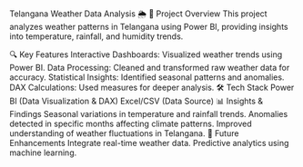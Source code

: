 Telangana Weather Data Analysis 🌦️
📌 Project Overview
This project analyzes weather patterns in Telangana using Power BI, providing insights into temperature, rainfall, and humidity trends.

🔍 Key Features
Interactive Dashboards: Visualized weather trends using Power BI.
Data Processing: Cleaned and transformed raw weather data for accuracy.
Statistical Insights: Identified seasonal patterns and anomalies.
DAX Calculations: Used measures for deeper analysis.
🛠️ Tech Stack
Power BI (Data Visualization & DAX)
Excel/CSV (Data Source)
📊 Insights & Findings
Seasonal variations in temperature and rainfall trends.
Anomalies detected in specific months affecting climate patterns.
Improved understanding of weather fluctuations in Telangana.
🚀 Future Enhancements
Integrate real-time weather data.
Predictive analytics using machine learning.
